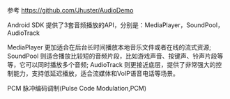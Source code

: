 参考 https://github.com/Jhuster/AudioDemo

Android SDK 提供了3套音频播放的API，分别是：MediaPlayer，SoundPool，AudioTrack

MediaPlayer 更加适合在后台长时间播放本地音乐文件或者在线的流式资源; 
SoundPool 则适合播放比较短的音频片段，比如游戏声音、按键声、铃声片段等等，它可以同时播放多个音频; 
AudioTrack 则更接近底层，提供了非常强大的控制能力，支持低延迟播放，适合流媒体和VoIP语音电话等场景。

PCM 脉冲编码调制(Pulse Code Modulation,PCM)
